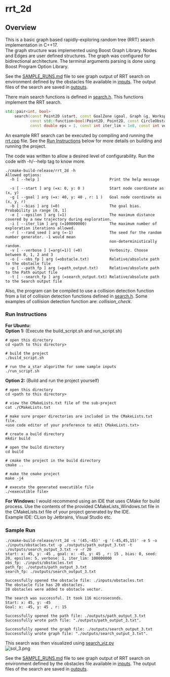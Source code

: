 # rrt_2d

## Overview
This is a basic graph based rapidly-exploring random tree (RRT) search implementation in C++17.  
The graph structure was implemented using Boost Graph Library. Nodes and Edges are user defined structures.
The graph was configured for bidirectional architecture.
The terminal arguments parsing is done using Boost Program Option Library.

See the [SAMPLE_RUNS.md](./SAMPLE_RUNS.md) file to see graph output of RRT search on environment defined by the 
obstacles file available in [inputs](./inputs). The output files of the search are saved in [outputs](./outputs).

There main search functions is defined in [search.h](src/search.h). This functions implement the RRT search.
```c++
std::pair<int, bool>
    search(const Point2D &start, const GoalZone &goal, Graph &g, Workspace &w_space, const ObstacleVec &obs_vec,
           const std::function<bool(Point2D, Point2D, const CircleObstacle&)> &collision_func,
           const double eps = 1, const int iter_lim = 1e8, const int verbose = 0);
```

An example RRT search can be executed by compiling and running the [rrt.cpp](src/rrt.cpp) file. See the
[Run Instructions](#run-instructions) below for more details on building and running the project.

The code was written to allow a desired level of configurability. Run the code with -h/--help tag to know more.  
```
./cmake-build-release/rrt_2d -h
Allowed options:
  -h [ --help ]                               Print the help message
                                              
  -s [ --start ] arg (=x: 0, y: 0 )           Start node coordinate as (x, y)
  -g [ --goal ] arg (=x: 40, y: 40 , r: 1 )   Goal node coordinate as (x, y, r)
  -b [ --bias ] arg (=0)                      The goal bias. Probability in range [0, 1]
  -e [ --epsilon ] arg (=1)                   The maximum distance covered by a new trajectory during exploration.
  -i [ --iter_lim ] arg (=100000000)          The maximum number of exploration iterations allowed.
  -r [ --rand_seed ] arg (=-1)                The seed for the random number generator. -1 would mean 
                                              non-deterministically random.
  -v [ --verbose ] [=arg(=1)] (=0)            Verbosity. Choose between 0, 1, 2 and 3
  -o [ --obs_fp ] arg (=obstacle.txt)         Relative/absolute path to the obstacle file
  -p [ --path_fp ] arg (=path_output.txt)     Relative/absolute path to the Path output file
  -t [ --search_fp ] arg (=search_output.txt) Relative/absolute path to the Search output file

```

Also, the program can be compiled to use a collision detection function from a list of collision detection functions
defined in [search.h](src/search.h). Some examples of collision detection function are: *collision_check*.

### Run Instructions
**For Ubuntu:**  
**Option 1:** (Execute the build_script.sh and run_script.sh)
```shell script
# open this directory
cd <path to this directory>

# build the project
./build_script.sh

# run the a_star algorithm for some sample inputs
./run_script.sh
```

**Option 2:** (Build and run the project yourself)
```shell script
# open this directory
cd <path to this directory>

# view the CMakeLists.txt file of the sub-project
cat ./CMakeLists.txt

# make sure proper directories are included in the CMakeLists.txt file.
<use code editor of your preference to edit CMakeLists.txt>

# create a build directory
mkdir build

# open the build directory
cd build

# cmake the project in the build directory
cmake .. 

# make the cmake project
make -j4

# execute the generated executible file
./<executible file>
```

**For Windows:** I would recommend using an IDE that uses CMake for build process. Use the contents of the provided
CMakeLists_Windows.txt file in the CMakeLists.txt file of your project generated by the IDE.  
Example IDE: CLion by Jetbrains, Visual Studio etc.

### Sample Run
```shell script
./cmake-build-release/rrt_2d -s '(45,-45)' -g '(-45,45,15)' -e 5 -o ./inputs/obstacles.txt -p ./outputs/path_output_3.txt -t ./outputs/search_output_3.txt -v -r 20
start: x: 45, y: -45 , goal: x: -45, y: 45 , r: 15 , bias: 0, seed: 20, epsilon: 5, verbose: 1, iter_lim: 100000000
obs_fp: ./inputs/obstacles.txt
path_fp: ./outputs/path_output_3.txt
search_fp: ./outputs/search_output_3.txt

Successfully opened the obstacle file: ./inputs/obstacles.txt
The obstacle file has 20 obstacles.
20 obstacles were added to obstacle vector.

The search was successful. It took 116 microseconds.
Start: x: 45, y: -45
Goal: x: -45, y: 45 , r: 15

Successfully opened the path file: ./outputs/path_output_3.txt
Successfully wrote path file: "./outputs/path_output_3.txt".

Successfully opened the graph file: ./outputs/search_output_3.txt
Successfully wrote graph file: "./outputs/search_output_3.txt".
```
This search was then visualized using [search_viz.py](./support_files/search_viz.py)  
![sol_3.png](./outputs/sol_3.png)

See the [SAMPLE_RUNS.md](./SAMPLE_RUNS.md) file to see graph output of RRT search on environment defined by the
obstacles file available in [inputs](./inputs). The output files of the search are saved in [outputs](./outputs).